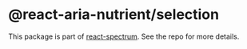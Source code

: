 # @react-aria-nutrient/selection

This package is part of [react-spectrum](https://github.com/adobe/react-spectrum). See the repo for more details.
